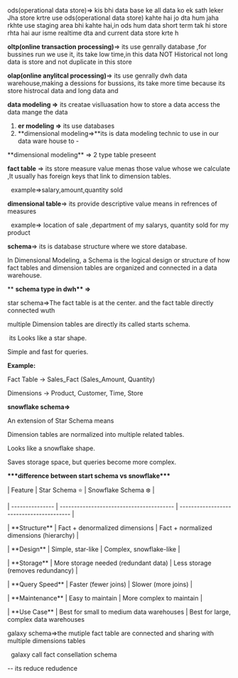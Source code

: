 ods(operational data store)=> kis bhi data base ke all data ko ek sath leker Jha store krtre use ods(operational data store) kahte hai jo dta hum jaha rkhte use staging area bhi kahte hai,in ods hum data short term tak hi store rhta hai aur isme realtime dta and current data store krte h





**oltp(online transaction processing)**=>  its use genrally database ,for bussines run we use it, its take low time,in this data NOT Historical not long data is store and not duplicate in this store



**olap(online anylitcal processing)**=> its use genrally dwh data warehouse,making a dessions for bussions, its take more time  because its store histrocal data and long data and



**data modeling =>** its creatae vislluasation how to store a data access the data mange the data



1. **er modeling =>** its use databases
2. \*\*dimensional modeling=>\*\*its is data modeling technic to use in our data ware house to -



\*\*dimensional modeling\*\* => 2 type table preseent

**fact table** => its store measure value menas those value whose we calculate ,It usually has foreign keys that link to dimension tables.

 		example=>salary,amount,quantity sold

**dimensional table**=> its provide descriptive value means in refrences of measures

 	example=> location of sale ,department of my salarys, quantity sold for my product



**schema**=> its is database structure where we store database.

In Dimensional Modeling, a Schema is the logical design or structure of how fact tables and dimension tables are organized and connected in a data warehouse.



\*\* **schema type in dwh\*\* =>**

star schema=>The fact table is at the center. and the fact table directly connected wuth

multiple Dimension tables are directly its called starts schema.

 its Looks like a star shape.

Simple and fast for queries.

**Example:**

Fact Table → Sales\_Fact (Sales\_Amount, Quantity)

Dimensions → Product, Customer, Time, Store

**snowflake schema=>**

An extension of Star Schema means

Dimension tables are normalized into multiple related tables.

Looks like a snowflake shape.

Saves storage space, but queries become more complex.





**\*\*\*difference between start schema vs snowflake\*\*\***



| Feature         | Star Schema ⭐                            | Snowflake Schema ❄️                      |

| --------------- | ---------------------------------------- | ---------------------------------------- |

| \*\*Structure\*\*   | Fact + denormalized dimensions           | Fact + normalized dimensions (hierarchy) |

| \*\*Design\*\*      | Simple, star-like                        | Complex, snowflake-like                  |

| \*\*Storage\*\*     | More storage needed (redundant data)     | Less storage  (removes 											redundancy)        |

| \*\*Query Speed\*\* | Faster (fewer joins)                     | Slower (more joins)                      |

| \*\*Maintenance\*\* | Easy to maintain                         | More complex to maintain                 |

| \*\*Use Case\*\*    | Best for small to medium data warehouses | Best for large, complex data 										warehouses  







galaxy schema=>the mutiple fact table are connected and sharing with multiple dimensions 		tables

&nbsp;		galaxy call fact consellation schema

-- its reduce redudence 





